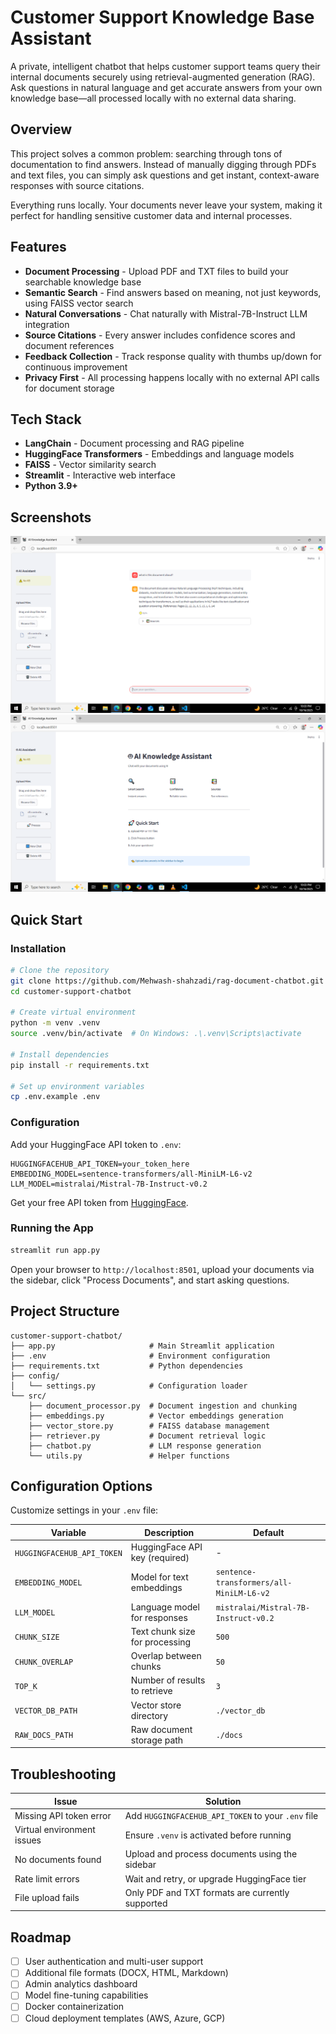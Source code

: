 # Customer Support Knowledge Base Assistant

A private, intelligent chatbot that helps customer support teams query their internal documents securely using retrieval-augmented generation (RAG). Ask questions in natural language and get accurate answers from your own knowledge base—all processed locally with no external data sharing.

## Overview

This project solves a common problem: searching through tons of documentation to find answers. Instead of manually digging through PDFs and text files, you can simply ask questions and get instant, context-aware responses with source citations.

Everything runs locally. Your documents never leave your system, making it perfect for handling sensitive customer data and internal processes.

## Features

- **Document Processing** - Upload PDF and TXT files to build your searchable knowledge base
- **Semantic Search** - Find answers based on meaning, not just keywords, using FAISS vector search
- **Natural Conversations** - Chat naturally with Mistral-7B-Instruct LLM integration
- **Source Citations** - Every answer includes confidence scores and document references
- **Feedback Collection** - Track response quality with thumbs up/down for continuous improvement
- **Privacy First** - All processing happens locally with no external API calls for document storage

## Tech Stack

- **LangChain** - Document processing and RAG pipeline
- **HuggingFace Transformers** - Embeddings and language models
- **FAISS** - Vector similarity search
- **Streamlit** - Interactive web interface
- **Python 3.9+**

## Screenshots

![Home Page](screenshots/chat-ui.png)
![sidebar](screenshots/sidebar.png)

## Quick Start

### Installation

```bash
# Clone the repository
git clone https://github.com/Mehwash-shahzadi/rag-document-chatbot.git
cd customer-support-chatbot

# Create virtual environment
python -m venv .venv
source .venv/bin/activate  # On Windows: .\.venv\Scripts\activate

# Install dependencies
pip install -r requirements.txt

# Set up environment variables
cp .env.example .env
```

### Configuration

Add your HuggingFace API token to `.env`:

```env
HUGGINGFACEHUB_API_TOKEN=your_token_here
EMBEDDING_MODEL=sentence-transformers/all-MiniLM-L6-v2
LLM_MODEL=mistralai/Mistral-7B-Instruct-v0.2
```

Get your free API token from [HuggingFace](https://huggingface.co/).

### Running the App

```bash
streamlit run app.py
```

Open your browser to `http://localhost:8501`, upload your documents via the sidebar, click "Process Documents", and start asking questions.

## Project Structure

```
customer-support-chatbot/
├── app.py                     # Main Streamlit application
├── .env                       # Environment configuration
├── requirements.txt           # Python dependencies
├── config/
│   └── settings.py            # Configuration loader
└── src/
    ├── document_processor.py  # Document ingestion and chunking
    ├── embeddings.py          # Vector embeddings generation
    ├── vector_store.py        # FAISS database management
    ├── retriever.py           # Document retrieval logic
    ├── chatbot.py             # LLM response generation
    └── utils.py               # Helper functions
```

## Configuration Options

Customize settings in your `.env` file:

| Variable                   | Description                    | Default                                  |
| -------------------------- | ------------------------------ | ---------------------------------------- |
| `HUGGINGFACEHUB_API_TOKEN` | HuggingFace API key (required) | -                                        |
| `EMBEDDING_MODEL`          | Model for text embeddings      | `sentence-transformers/all-MiniLM-L6-v2` |
| `LLM_MODEL`                | Language model for responses   | `mistralai/Mistral-7B-Instruct-v0.2`     |
| `CHUNK_SIZE`               | Text chunk size for processing | `500`                                    |
| `CHUNK_OVERLAP`            | Overlap between chunks         | `50`                                     |
| `TOP_K`                    | Number of results to retrieve  | `3`                                      |
| `VECTOR_DB_PATH`           | Vector store directory         | `./vector_db`                            |
| `RAW_DOCS_PATH`            | Raw document storage path      | `./docs`                                 |

## Troubleshooting

| Issue                      | Solution                                           |
| -------------------------- | -------------------------------------------------- |
| Missing API token error    | Add `HUGGINGFACEHUB_API_TOKEN` to your `.env` file |
| Virtual environment issues | Ensure `.venv` is activated before running         |
| No documents found         | Upload and process documents using the sidebar     |
| Rate limit errors          | Wait and retry, or upgrade HuggingFace tier        |
| File upload fails          | Only PDF and TXT formats are currently supported   |

## Roadmap

- [ ] User authentication and multi-user support
- [ ] Additional file formats (DOCX, HTML, Markdown)
- [ ] Admin analytics dashboard
- [ ] Model fine-tuning capabilities
- [ ] Docker containerization
- [ ] Cloud deployment templates (AWS, Azure, GCP)
